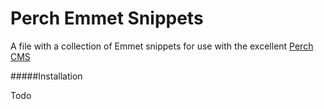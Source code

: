 # Perch Emmet Snippets

A file with a collection of Emmet snippets for use with the excellent [Perch CMS](http://grabaperch.com/ "Perch")

#####Installation

Todo
